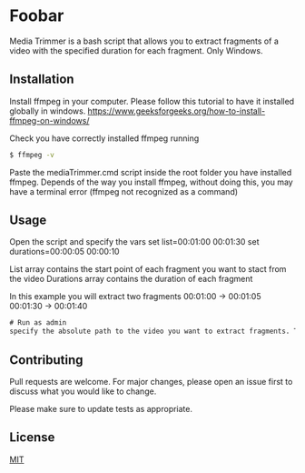 # Foobar

Media Trimmer is a bash script that allows you to extract fragments of a video with the specified duration for each fragment. Only Windows.

## Installation

Install ffmpeg in your computer. Please follow this tutorial to have it installed globally in windows. https://www.geeksforgeeks.org/how-to-install-ffmpeg-on-windows/

Check you have correctly installed ffmpeg running 
```bash
$ ffmpeg -v
```

Paste the mediaTrimmer.cmd script inside the root folder you have installed ffmpeg. Depends of the way you install ffmpeg, without doing this, you may have a terminal error (ffmpeg not recognized as a command)

## Usage
Open the script and specify the vars
set list=00:01:00 00:01:30 
set durations=00:00:05 00:00:10 

List array contains the start point of each fragment you want to stact from the video
Durations array contains the duration of each fragment

In this example you will extract two fragments
00:01:00 -> 00:01:05
00:01:30 -> 00:01:40

```cmd
# Run as admin
specify the absolute path to the video you want to extract fragments. The fragments will appears in the same directory.


```

## Contributing
Pull requests are welcome. For major changes, please open an issue first to discuss what you would like to change.

Please make sure to update tests as appropriate.

## License
[MIT](https://choosealicense.com/licenses/mit/)